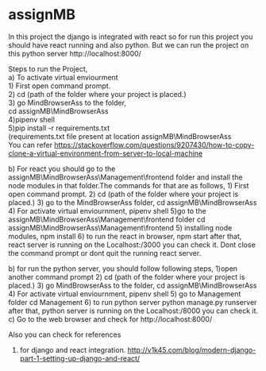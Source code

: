 # assignMB

In this project the django is integrated with react so for run this project you should have react running and also python. But we can run the project on this python server http://localhost:8000/   

Steps to run the Project,  
a) To activate virtual enviourment  
      1) First open command prompt.  
      2) cd (path of the folder where your project is placed.)  
      3) go MindBrowserAss to the folder,  
            cd assignMB\MindBrowserAss  
    4)pipenv shell  
    5)pip install -r requirements.txt  
    (requirements.txt file present at location assignMB\MindBrowserAss  
You can refer https://stackoverflow.com/questions/9207430/how-to-copy-clone-a-virtual-environment-from-server-to-local-machine  

    
    
b) For react you should go to the assignMB\MindBrowserAss\Management\frontend folder and install the node modules in that folder.The           commands for that are as follows, 
            1) First open command prompt. 
            2) cd (path of the folder where your project is placed.) 
            3) go  to the MindBrowserAss folder,
               cd assignMB\MindBrowserAss
            4) For activate virtual enviournment,
                pipenv shell
            5)go to the assignMB\MindBrowserAss\Management\frontend folder
                cd assignMB\MindBrowserAss\Management\frontend 
            5) installing node modules,
                npm install
            6)  to run the react in browser,
                npm start
            after that, react server is running on the Localhost:/3000 you can check it.
            Dont close the command prompt or dont quit the running react server.


b) for run the python server, you should follow following steps,
    1)open another command prompt
    2) cd (path of the folder where your project is placed.)
    3) go MindBrowserAss to the folder,
         cd assignMB\MindBrowserAss
    4) For activate virtual enviournment,
          pipenv shell
     5) go to Management folder
        cd Management
     6) to run python server
        python manage.py runserver
      after that, python server is running on the Localhost:/8000 you can check it.
c) Go to the web browser and check for http://localhost:8000/ 
        
  Also you can check for references 
  1) for django and react integration.
         http://v1k45.com/blog/modern-django-part-1-setting-up-django-and-react/
         
 
     

      

